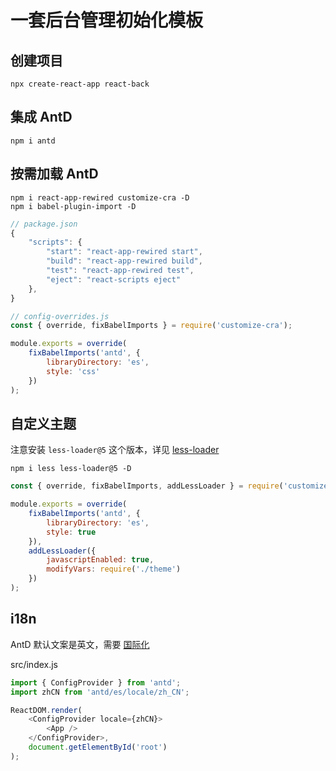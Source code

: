 # 一套后台管理初始化模板

## 创建项目

```
npx create-react-app react-back
```

## 集成 AntD

```
npm i antd
```

## 按需加载 AntD

```
npm i react-app-rewired customize-cra -D
npm i babel-plugin-import -D
```

```javascript
// package.json
{
    "scripts": {
        "start": "react-app-rewired start",
        "build": "react-app-rewired build",
        "test": "react-app-rewired test",
        "eject": "react-scripts eject"
    },
}
```

```javascript
// config-overrides.js
const { override, fixBabelImports } = require('customize-cra');

module.exports = override(
    fixBabelImports('antd', {
        libraryDirectory: 'es',
        style: 'css'
    })
);
```

## 自定义主题

注意安装 `less-loader@5` 这个版本，详见 [less-loader](https://github.com/ant-design/ant-design/issues/23624)

```
npm i less less-loader@5 -D
```

```javascript
const { override, fixBabelImports, addLessLoader } = require('customize-cra');

module.exports = override(
	fixBabelImports('antd', {
		libraryDirectory: 'es',
		style: true
	}),
	addLessLoader({
		javascriptEnabled: true,
		modifyVars: require('./theme')
	})
);
```

## i18n

AntD 默认文案是英文，需要 [国际化](https://ant.design/docs/react/i18n-cn)

src/index.js

```javascript
import { ConfigProvider } from 'antd';
import zhCN from 'antd/es/locale/zh_CN';

ReactDOM.render(
	<ConfigProvider locale={zhCN}>
		<App />
	</ConfigProvider>,
	document.getElementById('root')
);
```